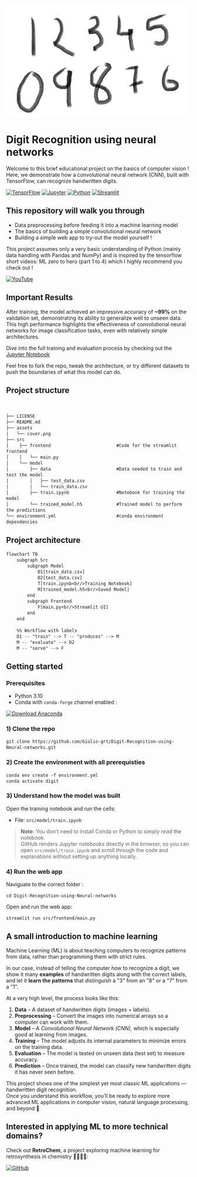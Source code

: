 <img width="500" alt="logo" src="assets/cover.png">

# Digit Recognition using neural networks

Welcome to this brief educational project on the basics of computer vision ! Here, we demonstrate how a convolutional neural network (CNN), built with TensorFlow, can recognize handwritten digits.

[![TensorFlow](https://img.shields.io/badge/TensorFlow-FF6F00?style=for-the-badge&logo=tensorflow&logoColor=white)](https://www.tensorflow.org/)
[![Jupyter](https://img.shields.io/badge/Jupyter-F37626.svg?&style=for-the-badge&logo=Jupyter&logoColor=purple)](https://jupyter.org/)
[![Python](https://img.shields.io/badge/Python-FFD43B?style=for-the-badge&logo=python&logoColor=blue)](https://www.python.org/)
[![Streamlit](https://img.shields.io/badge/Streamlit-FF4B4B.svg?&style=for-the-badge&logo=Streamlit&logoColor=white)](https://streamlit.io/)


## This repository will walk you through
- Data preprocessing before feeding it into a machine learning model
- The basics of building a simple convolutional neural network 
- Building a simple web app to try-out the model yourself ! 

This project assumes only a very basic understanding of Python (mainly data handling with Pandas and NumPy) and is inspired by the tensorflow short videos: ML zero to hero (part 1 to 4) which I highly recommend you check out !

[![YouTube](https://img.shields.io/badge/YouTube-FF0000?style=for-the-badge&logo=youtube&logoColor=white)](https://youtu.be/KNAWp2S3w94?feature=shared)

## Important Results 

After training, the model achieved an impressive accuracy of **~99%** on the validation set, demonstrating its ability to generalize well to unseen data.
This high performance highlights the effectiveness of convolutional neural networks for image classification tasks, even with relatively simple architectures.

Dive into the full training and evaluation process by checking out the [Jupyter Notebook](src/model/train.ipynb)

Feel free to fork the repo, tweak the architecture, or try different datasets to push the boundaries of what this model can do. 

## Project structure

```


├── LICENSE
├── README.md
├── assets
│   └── cover.png
├── src
│    ├── frontend                         #Code for the streamlit frontend
│    │   └── main.py
│    └── model
│        ├── data                         #Data needed to train and test the model
│        │   ├── test_data.csv
│        │   └── train_data.csv
│        ├── train.ipynb                  #Notebook for training the model
│        └── trained_model.h5             #Trained model to perform the predictions
└── environment.yml                       #conda environment dependencies
```

## Project architecture

```mermaid
flowchart TB
    subgraph Src
        subgraph Model
            D1[train_data.csv]
            D2[test_data.csv]
            T[train.ipynb<br/>Training Notebook]
            M[trained_model.h5<br/>Saved Model]
        end
        subgraph Frontend
            F[main.py<br/>Streamlit UI]
        end
    end

    %% Workflow with labels
    D1 -- "train" --> T -- "produces" --> M
    M -- "evaluate" --> D2
    M -- "serve" --> F
```

## Getting started

### Prerequisites
- Python 3.10
- Conda with `conda-forge` channel enabled : 

[![Download Anaconda](https://img.shields.io/badge/Download-Anaconda-44A833?style=for-the-badge&logo=anaconda&logoColor=white)](https://www.anaconda.com/download)


### 1) Clone the repo
```
git clone https://github.com/Giulio-grt/Digit-Recognition-using-Neural-networks.git
```


### 2) Create the environment with all prerequisties
```
conda env create -f environment.yml
conda activate digit
```

### 3) Understand how the model was built
Open the training notebook and run the cells:

- File: `src/model/train.ipynb`

> **Note:** You don’t need to install Conda or Python to simply *read* the notebook.  
> GitHub renders Jupyter notebooks directly in the browser, so you can open `src/model/train.ipynb` and scroll through the code and explanations without setting up anything locally.   

### 4) Run the web app
Naviguate to the correct folder :
```
cd Digit-Recognition-using-Neural-networks
```
Open and run the web app:
```
streamlit run src/frontend/main.py
```

## A small introduction to machine learning 

Machine Learning (ML) is about teaching computers to recognize patterns from data, rather than programming them with strict rules.  

In our case, instead of telling the computer *how* to recognize a digit, we show it many **examples** of handwritten digits along with the correct labels, and let it **learn the patterns** that distinguish a "3" from an "8" or a "7" from a "1".

At a very high level, the process looks like this:

1. **Data** – A dataset of handwritten digits (images + labels).
2. **Preprocessing** – Convert the images into numerical arrays so a computer can work with them.
3. **Model** – A *Convolutional Neural Network (CNN)*, which is especially good at learning from images.
4. **Training** – The model adjusts its internal parameters to minimize errors on the training data.
5. **Evaluation** – The model is tested on unseen data (test set) to measure accuracy.
6. **Prediction** – Once trained, the model can classify new handwritten digits it has never seen before.


This project shows one of the simplest yet most classic ML applications — handwritten digit recognition.  
Once you understand this workflow, you’ll be ready to explore more advanced ML applications in computer vision, natural language processing, and beyond 🚀

## Interested in applying ML to more technical domains?

Check out **RetroChem**, a project exploring machine learning for retrosynthesis in chemistry 🧪👨🏻‍🔬:

[![GitHub](https://img.shields.io/badge/GitHub-RetroChem-181717?style=for-the-badge&logo=github)](https://github.com/Flo-fllt/RetroChem)
